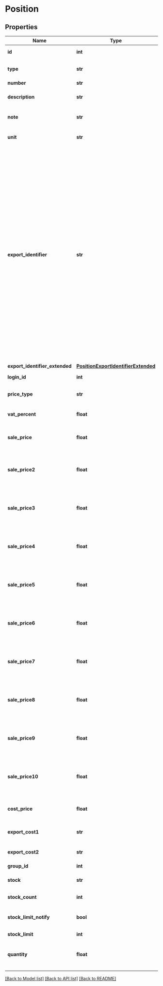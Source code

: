 # Position

## Properties
Name | Type | Description | Notes
------------ | ------------- | ------------- | -------------
**id** | **int** |  | [optional] [readonly] 
**type** | **str** |  | [optional] [default to 'PRODUCT']
**number** | **str** |  | 
**description** | **str** | The positions name or description | 
**note** | **str** | Note for internal use | [optional] [default to 'null']
**unit** | **str** |  | [optional] [default to 'null']
**export_identifier** | **str** | The FAS-Account is the four-digit revenue account, in which the revenue will be entered when doing the export to your tax consultant. In case you want to split your revenue to several revenue accounts, please talk to your tax consultant before, to guarantee an unobstructed use of the interface. For every revenue element, there are number ranges, which can be used. Please avoid using combinations of numbers, which can not be used by your tax consultant. | [optional] [default to 'null']
**export_identifier_extended** | [**PositionExportIdentifierExtended**](PositionExportIdentifierExtended.md) |  | [optional] 
**login_id** | **int** |  | [optional] [readonly] 
**price_type** | **str** |  | [optional] [default to 'NETTO']
**vat_percent** | **float** |  | [optional] [default to 19.0]
**sale_price** | **float** | Price in cents (e.g. \&quot;150\&quot; &#x3D; 1.50€) | 
**sale_price2** | **float** | Price for customers of group 2 in cents (e.g. \&quot;150\&quot; &#x3D; 1.50€) | [optional] 
**sale_price3** | **float** | Price for customers of group 3 in cents (e.g. \&quot;150\&quot; &#x3D; 1.50€) | [optional] 
**sale_price4** | **float** | Price for customers of group 4 in cents (e.g. \&quot;150\&quot; &#x3D; 1.50€) | [optional] 
**sale_price5** | **float** | Price for customers of group 5 in cents (e.g. \&quot;150\&quot; &#x3D; 1.50€) | [optional] 
**sale_price6** | **float** | Price for customers of group 6 in cents (e.g. \&quot;150\&quot; &#x3D; 1.50€) | [optional] 
**sale_price7** | **float** | Price for customers of group 7 in cents (e.g. \&quot;150\&quot; &#x3D; 1.50€) | [optional] 
**sale_price8** | **float** | Price for customers of group 8 in cents (e.g. \&quot;150\&quot; &#x3D; 1.50€) | [optional] 
**sale_price9** | **float** | Price for customers of group 9 in cents (e.g. \&quot;150\&quot; &#x3D; 1.50€) | [optional] 
**sale_price10** | **float** | Price for customers of group 10 in cents (e.g. \&quot;150\&quot; &#x3D; 1.50€) | [optional] 
**cost_price** | **float** | Price in cents (e.g. \&quot;150\&quot; &#x3D; 1.50€) | [optional] 
**export_cost1** | **str** |  | [optional] [default to 'null']
**export_cost2** | **str** |  | [optional] [default to 'null']
**group_id** | **int** |  | [optional] 
**stock** | **str** | Activates stock management for this position | [optional] [default to 'NO']
**stock_count** | **int** | Current stock count | [optional] [readonly] 
**stock_limit_notify** | **bool** | Notify when stock_count is lower than stock_limit | [optional] [default to False]
**stock_limit** | **int** |  | [optional] 
**quantity** | **float** | Used as the default quantity when adding this position to a document | [optional] 

[[Back to Model list]](../README.md#documentation-for-models) [[Back to API list]](../README.md#documentation-for-api-endpoints) [[Back to README]](../README.md)



